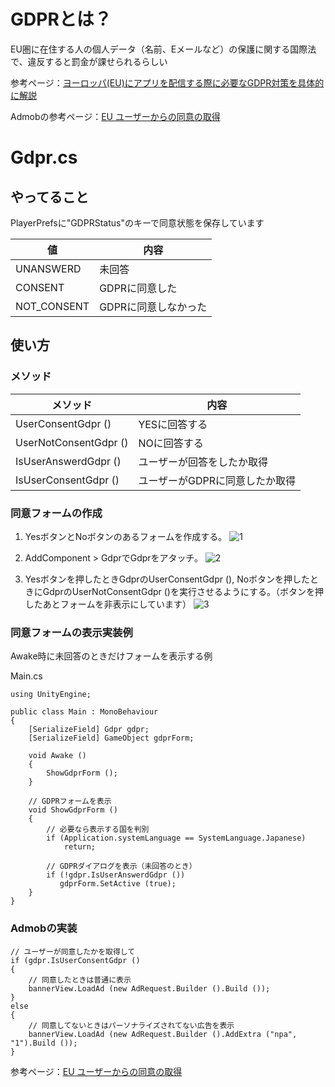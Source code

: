 # GDPRとは？

EU圏に在住する人の個人データ（名前、Eメールなど）の保護に関する国際法で、違反すると罰金が課せられるらしい

参考ページ：[ヨーロッパ(EU)にアプリを配信する際に必要なGDPR対策を具体的に解説](https://note.tatsuo.online/n/n799566a75b15#qKEXG)

Admobの参考ページ：[EU ユーザーからの同意の取得](https://developers.google.com/admob/unity/eu-consent?hl=ja)

# Gdpr.cs

## やってること
PlayerPrefsに"GDPRStatus"のキーで同意状態を保存しています

| 値 | 内容 |
----|---- 
| UNANSWERD | 未回答 |
| CONSENT | GDPRに同意した |
| NOT_CONSENT | GDPRに同意しなかった|

## 使い方

### メソッド
| メソッド | 内容 |
----|---- 
| UserConsentGdpr () | YESに回答する |
| UserNotConsentGdpr () | NOに回答する |
| IsUserAnswerdGdpr () | ユーザーが回答をしたか取得|
| IsUserConsentGdpr () | ユーザーがGDPRに同意したか取得|

### 同意フォームの作成

1. YesボタンとNoボタンのあるフォームを作成する。
![1](https://user-images.githubusercontent.com/26345138/135223979-29558d12-4731-47a7-b2a5-7017c2d1fc7a.png)

2. AddComponent > GdprでGdprをアタッチ。
![2](https://user-images.githubusercontent.com/26345138/135223152-8195d5ed-9741-4ee7-955e-e84adda6a1ac.png)

3. Yesボタンを押したときGdprのUserConsentGdpr (), Noボタンを押したときにGdprのUserNotConsentGdpr ()を実行させるようにする。（ボタンを押したあとフォームを非表示にしています）
![3](https://user-images.githubusercontent.com/26345138/135224974-4cb01dd3-0add-4123-9a9d-d504fec120e9.png)

### 同意フォームの表示実装例

Awake時に未回答のときだけフォームを表示する例

Main.cs
```
using UnityEngine;

public class Main : MonoBehaviour
{
    [SerializeField] Gdpr gdpr;
    [SerializeField] GameObject gdprForm;

    void Awake ()
    {
        ShowGdprForm ();
    }

    // GDPRフォームを表示
    void ShowGdprForm ()
    {
        // 必要なら表示する国を判別
    	if (Application.systemLanguage == SystemLanguage.Japanese)
            return;

        // GDPRダイアログを表示（未回答のとき）
        if (!gdpr.IsUserAnswerdGdpr ())
    	   gdprForm.SetActive (true);
    }
}
```

### Admobの実装

```
// ユーザーが同意したかを取得して
if (gdpr.IsUserConsentGdpr ()
{
    // 同意したときは普通に表示
    bannerView.LoadAd (new AdRequest.Builder ().Build ());
}
else
{
    // 同意してないときはパーソナライズされてない広告を表示
    bannerView.LoadAd (new AdRequest.Builder ().AddExtra ("npa", "1").Build ());
}
```
参考ページ：[EU ユーザーからの同意の取得 ](https://developers.google.com/admob/unity/eu-consent?hl=ja#forward_consent_to_the_google_mobile_ads_sdk)
